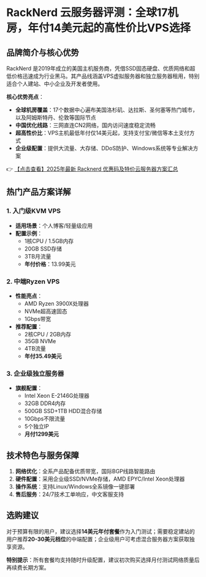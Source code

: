 # RackNerd 云服务器评测：全球17机房，年付14美元起的高性价比VPS选择

## 品牌简介与核心优势

RackNerd 是2019年成立的美国主机服务商，凭借SSD固态硬盘、优质网络和超低价格迅速成为行业黑马。其产品线涵盖VPS虚拟服务器和独立服务器租用，特别适合个人建站、中小企业及开发者使用。

**核心优势亮点**：
- **全球机房覆盖**：17个数据中心遍布美国洛杉矶、达拉斯、圣何塞等热门城市，以及阿姆斯特丹、伦敦等国际节点
- **中国优化线路**：三网直连CN2网络，国内访问速度稳定流畅
- **超高性价比**：VPS主机最低年付仅14美元起，支持支付宝/微信等本土支付方式
- **企业级配置**：提供大流量、大存储、DDoS防护、Windows系统等专业解决方案

👉 [【点击查看】2025年最新 Racknerd 优惠码及特价云服务器方案汇总](https://bit.ly/Rack_Nerd)

## 热门产品方案详解

### 1. 入门级KVM VPS
- **适用场景**：个人博客/轻量级应用
- **配置示例**：
  - 1核CPU / 1.5GB内存
  - 20GB SSD存储
  - 3TB月流量
  - **年付价格**：13.99美元

### 2. 中端Ryzen VPS
- **性能亮点**：
  - AMD Ryzen 3900X处理器
  - NVMe超高速固态
  - 1Gbps带宽
- **推荐配置**：
  - 2核CPU / 2GB内存
  - 35GB NVMe
  - 4TB流量
  - **年付35.49美元**

### 3. 企业级独立服务器
- **旗舰配置**：
  - Intel Xeon E-2146G处理器
  - 32GB DDR4内存
  - 500GB SSD+1TB HDD混合存储
  - 10Gbps不限流量
  - 5个独立IP
  - **月付1299美元**

## 技术特色与服务保障

1. **网络优化**：全系产品配备优质带宽，国际BGP线路智能路由
2. **硬件配置**：采用企业级SSD/NVMe存储，AMD EPYC/Intel Xeon处理器
3. **操作系统**：支持Linux/Windows全系镜像一键部署
4. **售后服务**：24/7技术工单响应，中文客服支持

## 选购建议

对于预算有限的用户，建议选择**14美元年付套餐**作为入门测试；需要稳定建站的用户推荐**20-30美元档位**的中端配置；企业级用户可考虑混合服务器方案获取独享资源。

**特别提示**：所有套餐均支持随时升级配置，建议初次购买选择月付测试网络质量后再续费长期方案。